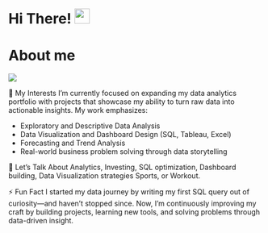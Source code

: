 # Hi There! <img src="https://media.giphy.com/media/hvRJCLFzcasrR4ia7z/giphy.gif" width="30px"/>

# About me 

<img src="https://miro.medium.com/v2/resize:fit:720/format:webp/1*zVnWJtyGOX_kUIDm6ccCfQ.gif"/>

🔭 My Interests
I’m currently focused on expanding my data analytics portfolio with projects that showcase my ability to turn raw data into actionable insights. My work emphasizes:
- Exploratory and Descriptive Data Analysis
- Data Visualization and Dashboard Design (SQL, Tableau, Excel)
- Forecasting and Trend Analysis
- Real-world business problem solving through data storytelling

💬 Let’s Talk About
Analytics, Investing, SQL optimization, Dashboard building, Data Visualization strategies Sports, or Workout.

⚡ Fun Fact
I started my data journey by writing my first SQL query out of curiosity—and haven’t stopped since. Now, I’m continuously improving my craft by building projects, learning new tools, and solving problems through data-driven insight.
